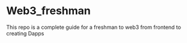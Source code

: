 # Web3_freshman
This repo is a complete guide for a freshman to web3 from frontend  to creating Dapps
